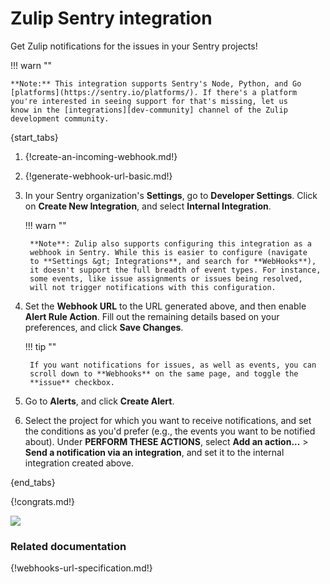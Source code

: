 # Zulip Sentry integration

Get Zulip notifications for the issues in your Sentry projects!

!!! warn ""

    **Note:** This integration supports Sentry's Node, Python, and Go
    [platforms](https://sentry.io/platforms/). If there's a platform
    you're interested in seeing support for that's missing, let us
    know in the [integrations][dev-community] channel of the Zulip
    development community.

{start_tabs}

1. {!create-an-incoming-webhook.md!}

1. {!generate-webhook-url-basic.md!}

1. In your Sentry organization's **Settings**, go to **Developer
   Settings**. Click on **Create New Integration**, and select
   **Internal Integration**.

    !!! warn ""

        **Note**: Zulip also supports configuring this integration as a
        webhook in Sentry. While this is easier to configure (navigate
        to **Settings &gt; Integrations**, and search for **WebHooks**),
        it doesn't support the full breadth of event types. For instance,
        some events, like issue assignments or issues being resolved,
        will not trigger notifications with this configuration.

1. Set the **Webhook URL** to the URL generated above, and then enable
   **Alert Rule Action**. Fill out the remaining details based on your
   preferences, and click **Save Changes**.

    !!! tip ""

        If you want notifications for issues, as well as events, you can
        scroll down to **Webhooks** on the same page, and toggle the
        **issue** checkbox.

1. Go to **Alerts**, and click **Create Alert**.

1. Select the project for which you want to receive notifications, and
   set the conditions as you'd prefer (e.g., the events you want to be
   notified about). Under **PERFORM THESE ACTIONS**, select **Add an
   action...** &gt; **Send a notification via an integration**, and set
   it to the internal integration created above.

{end_tabs}

{!congrats.md!}

![](/static/images/integrations/sentry/001.png)

### Related documentation

{!webhooks-url-specification.md!}

[dev-community]: https://chat.zulip.org/#narrow/channel/127-integrations

